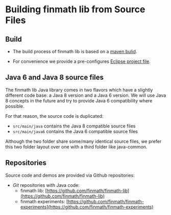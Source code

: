 # Building finmath lib from Source Files


## Build

- The build process of finmath lib is based on a [maven bulid](maven.html).

- For convenience we provide a pre-configures [Eclipse project file](eclipseproject.html).

## Java 6 and Java 8 source files

The finmath lib Java library comes in two flavors which have a slightly different code base: a Java 8 version and a Java 6 version. We will use Java 8 concepts in the future and try to provide Java 6 compatibility where possible.

For that reason, the source code is duplicated:

- `src/main/java`			contains the Java 8 compatible source files
- `src/main/java6`				contains the Java 6 compatible source files

Although the two folder share some/many identical source files, we prefer this two folder layout over one with a third folder like java-common.

## Repositories

Source code and demos are provided via Github repositories:
			<ul>
				<li>
					<i>Git</i> repositories with Java code:
					<ul>
						<li>
							finmath lib: [https://github.com/finmath/finmath-lib](https://github.com/finmath/finmath-lib)
						</li>
						<li>
							finmath experiments: [https://github.com/finmath/finmath-experiments](https://github.com/finmath/finmath-experiments)
						</li>
					</ul>
				</li>
			</ul>



